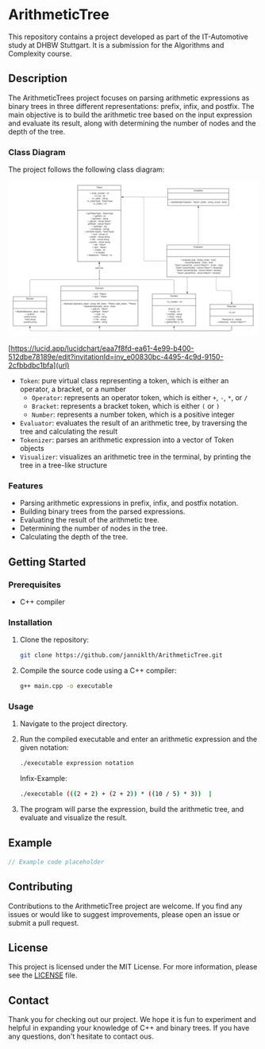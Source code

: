 # ArithmeticTree
This repository contains a project developed as part of the IT-Automotive study at DHBW Stuttgart. It is a submission for the Algorithms and Complexity course.

## Description

The ArithmeticTrees project focuses on parsing arithmetic expressions as binary trees in three different representations: prefix, infix, and postfix. The main objective is to build the arithmetic tree based on the input expression and evaluate its result, along with determining the number of nodes and the depth of the tree.

### Class Diagram

The project follows the following class diagram:

<img src="doc/UML_ArithmeticTree.png" alt="Alt text" title="Optional title">

[https://lucid.app/lucidchart/eaa7f8fd-ea61-4e99-b400-512dbe78189e/edit?invitationId=inv_e00830bc-4495-4c9d-9150-2cfbbdbc1bfa](url)



- `Token`: pure virtual class representing a token, which is either an operator, a bracket, or a number
   - `Operator`: represents an operator token, which is either `+`, `-`, `*`, or `/`
   - `Bracket`: represents a bracket token, which is either `(` or `)` 
   - `Number`: represents a number token, which is a positive integer
- `Evaluator`: evaluates the result of an arithmetic tree, by traversing the tree and calculating the result
- `Tokenizer`: parses an arithmetic expression into a vector of Token objects
- `Visualizer`: visualizes an arithmetic tree in the terminal, by printing the tree in a tree-like structure


### Features

- Parsing arithmetic expressions in prefix, infix, and postfix notation.
- Building binary trees from the parsed expressions.
- Evaluating the result of the arithmetic tree.
- Determining the number of nodes in the tree.
- Calculating the depth of the tree.

## Getting Started

### Prerequisites

- C++ compiler

### Installation

1. Clone the repository:

   ```bash
   git clone https://github.com/janniklth/ArithmeticTree.git

2. Compile the source code using a C++ compiler:

   ```bash
   g++ main.cpp -o executable

### Usage

1. Navigate to the project directory.

2. Run the compiled executable and enter an arithmetic expression and the given notation:

   ```bash
   ./executable expression notation
    ```
   Infix-Example: 

    ```bash
    ./executable (((2 + 2) + (2 + 2)) * ((10 / 5) * 3))  |
    ```



4. The program will parse the expression, build the arithmetic tree, and evaluate and visualize the result.


## Example

```c++
// Example code placeholder
```

## Contributing

Contributions to the ArithmeticTree project are welcome. If you find any issues or would like to suggest improvements, please open an issue or submit a pull request.

## License

This project is licensed under the MIT License. For more information, please see the [LICENSE](LICENSE) file.

## Contact

Thank you for checking out our project. We hope it is fun to experiment and helpful in expanding your knowledge of C++ and binary trees. If you have any questions, don't hesitate to contact ous.
